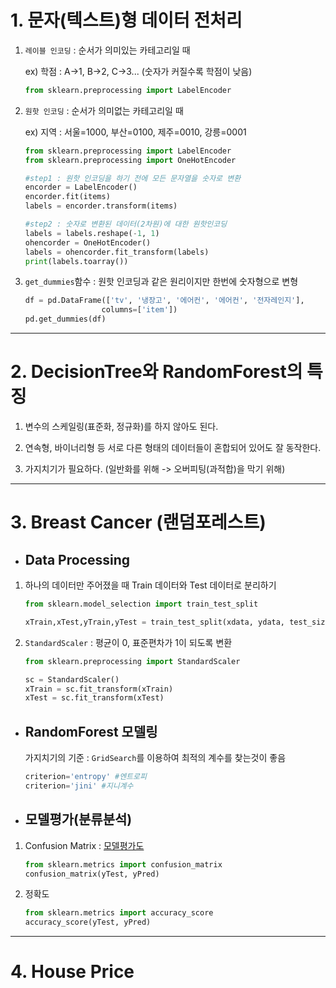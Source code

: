 # 1. 문자(텍스트)형 데이터 전처리



 1. `레이블 인코딩` : 순서가 의미있는 카테고리일 때

    ex) 학점 :  A->1, B->2, C->3... (숫자가 커질수록 학점이 낮음)

    ```python
    from sklearn.preprocessing import LabelEncoder
    ```



 2. `원핫 인코딩` : 순서가 의미없는 카테고리일 때

    ex) 지역 :  서울=1000, 부산=0100, 제주=0010, 강릉=0001

    ```python
    from sklearn.preprocessing import LabelEncoder
    from sklearn.preprocessing import OneHotEncoder
    
    #step1 : 원핫 인코딩을 하기 전에 모든 문자열을 숫자로 변환
    encorder = LabelEncoder()
    encorder.fit(items)
    labels = encorder.transform(items)
    
    #step2 : 숫자로 변환된 데이터(2차원)에 대한 원핫인코딩
    labels = labels.reshape(-1, 1)
    ohencorder = OneHotEncoder()
    labels = ohencorder.fit_transform(labels)
    print(labels.toarray())
    ```



 3. `get_dummies`함수 : 원핫 인코딩과 같은 원리이지만 한번에 숫자형으로 변형

    ```python
    df = pd.DataFrame(['tv', '냉장고', '에어컨', '에어컨', '전자레인지'],
                     columns=['item'])
    pd.get_dummies(df)
    ```

    

---



# 2. DecisionTree와 RandomForest의 특징



 1. 변수의 스케일링(표준화, 정규화)를 하지 않아도 된다.

 2. 연속형, 바이너리형 등 서로 다른 형태의 데이터들이 혼합되어 있어도 잘 동작한다.

 3. 가지치기가 필요하다. (일반화를 위해 -> 오버피팅(과적합)을 막기 위해)

    

---



# 3. Breast Cancer (랜덤포레스트)



 * ## Data Processing

 1. 하나의 데이터만 주어졌을 때 Train 데이터와 Test 데이터로 분리하기

    ```python
    from sklearn.model_selection import train_test_split
    
    xTrain,xTest,yTrain,yTest = train_test_split(xdata, ydata, test_size=0.25, random_state=0) #주로 70:30으로 Train/Test데이터를 분리한다.
    ```

 2. `StandardScaler` : 평균이 0, 표준편차가 1이 되도록 변환

    ```python
    from sklearn.preprocessing import StandardScaler
    
    sc = StandardScaler()
    xTrain = sc.fit_transform(xTrain)
    xTest = sc.fit_transform(xTest)
    ```

   

* ## RandomForest 모델링

  가지치기의 기준 : `GridSearch`를 이용하여 최적의 계수를 찾는것이 좋음

  ```python
  criterion='entropy' #엔트로피
  criterion='jini' #지니계수
  ```

  

* ## 모델평가(분류분석)

 1. Confusion Matrix : [모델평가도]()

    ```python
    from sklearn.metrics import confusion_matrix
    confusion_matrix(yTest, yPred)
    ```

 2. 정확도
    ```python
    from sklearn.metrics import accuracy_score
    accuracy_score(yTest, yPred)
    ```


---



# 4. House Price